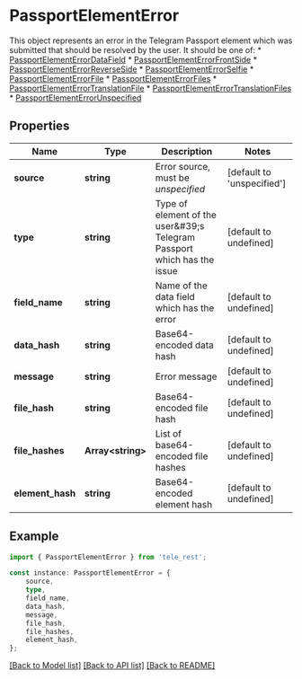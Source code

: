 # PassportElementError

This object represents an error in the Telegram Passport element which was submitted that should be resolved by the user. It should be one of:  * [PassportElementErrorDataField](https://core.telegram.org/bots/api/#passportelementerrordatafield) * [PassportElementErrorFrontSide](https://core.telegram.org/bots/api/#passportelementerrorfrontside) * [PassportElementErrorReverseSide](https://core.telegram.org/bots/api/#passportelementerrorreverseside) * [PassportElementErrorSelfie](https://core.telegram.org/bots/api/#passportelementerrorselfie) * [PassportElementErrorFile](https://core.telegram.org/bots/api/#passportelementerrorfile) * [PassportElementErrorFiles](https://core.telegram.org/bots/api/#passportelementerrorfiles) * [PassportElementErrorTranslationFile](https://core.telegram.org/bots/api/#passportelementerrortranslationfile) * [PassportElementErrorTranslationFiles](https://core.telegram.org/bots/api/#passportelementerrortranslationfiles) * [PassportElementErrorUnspecified](https://core.telegram.org/bots/api/#passportelementerrorunspecified)

## Properties

Name | Type | Description | Notes
------------ | ------------- | ------------- | -------------
**source** | **string** | Error source, must be *unspecified* | [default to 'unspecified']
**type** | **string** | Type of element of the user\&#39;s Telegram Passport which has the issue | [default to undefined]
**field_name** | **string** | Name of the data field which has the error | [default to undefined]
**data_hash** | **string** | Base64-encoded data hash | [default to undefined]
**message** | **string** | Error message | [default to undefined]
**file_hash** | **string** | Base64-encoded file hash | [default to undefined]
**file_hashes** | **Array&lt;string&gt;** | List of base64-encoded file hashes | [default to undefined]
**element_hash** | **string** | Base64-encoded element hash | [default to undefined]

## Example

```typescript
import { PassportElementError } from 'tele_rest';

const instance: PassportElementError = {
    source,
    type,
    field_name,
    data_hash,
    message,
    file_hash,
    file_hashes,
    element_hash,
};
```

[[Back to Model list]](../README.md#documentation-for-models) [[Back to API list]](../README.md#documentation-for-api-endpoints) [[Back to README]](../README.md)
